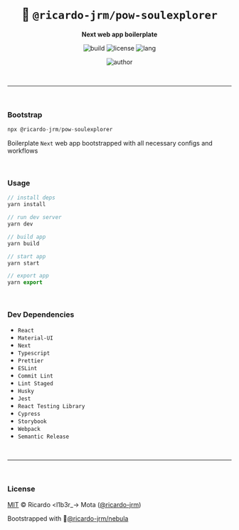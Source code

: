 <div align="center">

# 👻 `@ricardo-jrm/pow-soulexplorer`

<b>Next web app boilerplate</b>

![build](https://img.shields.io/github/workflow/status/ricardo-jrm/pow-soulexplorer/Continuous%20Integration?style=for-the-badge)
![license](https://img.shields.io/github/license/ricardo-jrm/pow-soulexplorer?style=for-the-badge)
![lang](https://img.shields.io/github/languages/top/ricardo-jrm/pow-soulexplorer?style=for-the-badge)

![author](<https://img.shields.io/badge/Author-Ricardo%20%3Cl1b3r__--%3E%20Mota%20(%40ricardo--jrm)-orange?style=for-the-badge>)

</div>

<br />

---

<br />

### <b>Bootstrap</b>

```ts
npx @ricardo-jrm/pow-soulexplorer
```

Boilerplate `Next` web app bootstrapped with all necessary configs and workflows

<br />

### <b>Usage</b>

```ts
// install deps
yarn install

// run dev server
yarn dev

// build app
yarn build

// start app
yarn start

// export app
yarn export
```

<br />

### <b>Dev Dependencies</b>

- `React`
- `Material-UI`
- `Next`
- `Typescript`
- `Prettier`
- `ESLint`
- `Commit Lint`
- `Lint Staged`
- `Husky`
- `Jest`
- `React Testing Library`
- `Cypress`
- `Storybook`
- `Webpack`
- `Semantic Release`

<br />

---

<br />

### <b>License</b>

[MIT](https://github.com/ricardo-jrm/pow-soulexplorer/blob/main/LICENSE) © Ricardo <l1b3r\_-> Mota ([@ricardo-jrm](https://github.com/ricardo-jrm))

Bootstrapped with 🌌[@ricardo-jrm/nebula](https://github.com/ricardo-jrm/nebula)

<br />

